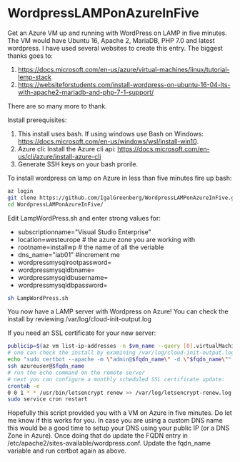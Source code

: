 # WordpressLAMPonAzureInFive
Get an Azure VM up and running with WordPress on LAMP in five minutes. The VM would have Ubuntu 16, Apache 2, MariaDB, PHP 7.0 and latest wordpress.
I have used several websites to create this entry.  The biggest thanks goes to:
1. https://docs.microsoft.com/en-us/azure/virtual-machines/linux/tutorial-lemp-stack
2. https://websiteforstudents.com/install-wordpress-on-ubuntu-16-04-lts-with-apache2-mariadb-and-php-7-1-support/

There are so many more to thank.  

Install prerequisites:
1. This install uses bash.  If using windows use Bash on Windows: https://docs.microsoft.com/en-us/windows/wsl/install-win10.
2. Azure cli: Install the Azure cli api: https://docs.microsoft.com/en-us/cli/azure/install-azure-cli
3. Generate SSH keys on your bash prorile.

To install wordpress on lamp on Azure in less than five minutes fire up bash:
```bash
az login
git clone https://github.com/IgalGreenberg/WordpressLAMPonAzureInFive.git
cd WordpressLAMPonAzureInFive/
```
Edit LampWordPress.sh and enter strong values for:
- subscriptionname="Visual Studio Enterprise"
- location=westeurope # the azure zone you are working with
- rootname=installwp # the name of all the veriable
- dns_name="iab01" #increment me
- wordpressmysqlrootpassword=<mysql root password>
- wordpressmysqldbname=<wordpress mysql db name>
- wordpressmysqldbusername=<wordpress mysql user name>
- wordpressmysqldbpassword=<wordpress mysql db password>

```bash
sh LampWordPress.sh
```

You now have a LAMP server with Wordpress on Azure!
You can check the install by reviewing /var/log/cloud-init-output.log

If you need an SSL certificate for your new server:
```bash
publicip=$(az vm list-ip-addresses -n $vm_name --query [0].virtualMachine.network.publicIpAddresses[0].ipAddress -o tsv)
# one can check the install by examining /var/log/cloud-init-output.log
echo "sudo certbot --apache -m \"admin@$fqdn_name\" -d \"$fqdn_name\""
ssh azureuser@$fqdn_name
# run the echo command on the remote server
# next you can configure a monthly scheduled SSL certificate update:
crontab -e
0 0 1 * * /usr/bin/letsencrypt renew >> /var/log/letsencrypt-renew.log
sudo service cron restart
```

Hopefully this script provided you with a VM on Azure in five minutes.  Do let me know if this works for you.
In case you are using a custom DNS name this would be a good time to setup your DNS using your public IP (or a DNS Zone in Azure).  Once doing that do update the FQDN entry in /etc/apache2/sites-available/wordpress.conf.  Update the fqdn_name variable and run certbot again as above.
